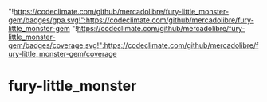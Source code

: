 "!https://codeclimate.com/github/mercadolibre/fury-little_monster-gem/badges/gpa.svg!":https://codeclimate.com/github/mercadolibre/fury-little_monster-gem
"!https://codeclimate.com/github/mercadolibre/fury-little_monster-gem/badges/coverage.svg!":https://codeclimate.com/github/mercadolibre/fury-little_monster-gem/coverage

# fury-little_monster

